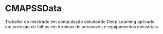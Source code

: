# CMAPSSData
Trabalho do mestrado em computação estudando Deep Learning aplicado em previsão de falhas em turbinas de aeronaves e equipamentos industriais
